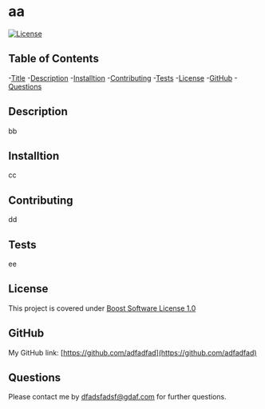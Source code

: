 # aa
[![License](https://img.shields.io/badge/License-Boost_1.0-lightblue.svg)](https://www.boost.org/LICENSE_1_0.txt)
## Table of Contents
  
  -[Title](#Title)
  -[Description](#Description)
  -[Installtion](#Installtion)
  -[Contributing](#Contributing)
  -[Tests](#Tests)
  -[License](#License)
  -[GitHub](#GitHub)
  -[Questions](#Questions)
  
  
## Description
bb


## Installtion
cc


## Contributing
dd


## Tests
ee


## License
This project is covered under [Boost Software License 1.0](https://www.boost.org/LICENSE_1_0.txt)


## GitHub
My GitHub link: [https://github.com/adfadfad](https://github.com/adfadfad)         


## Questions
Please contact me by [dfadsfadsf@gdaf.com](mailto:dfadsfadsf@gdaf.com) for further questions. 



  
